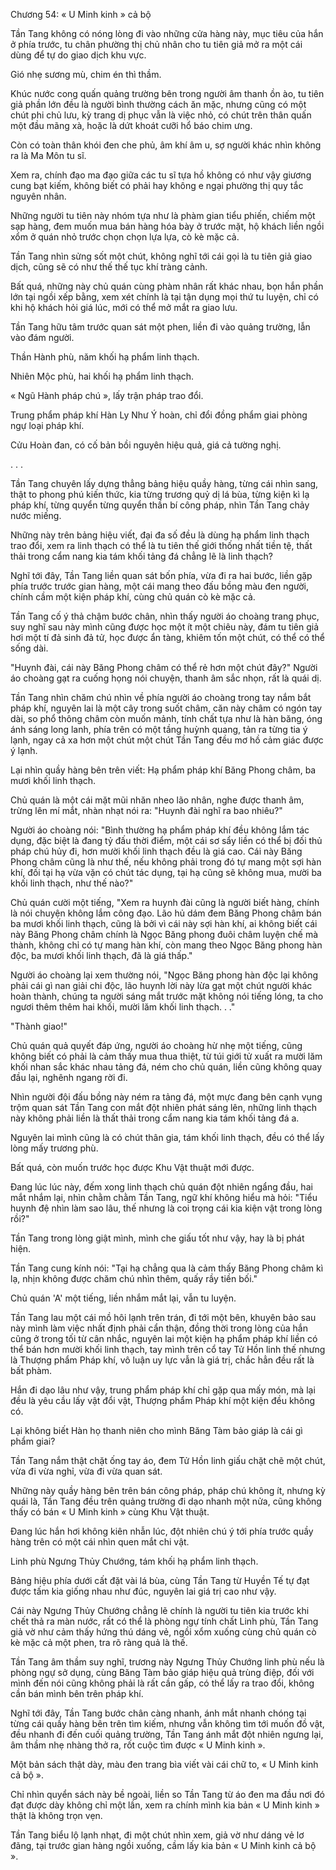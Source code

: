 




Chương 54: « U Minh kinh » cả bộ


Tần Tang không có nóng lòng đi vào những cửa hàng này, mục tiêu của hắn ở phía trước, tu chân phường thị chủ nhân cho tu tiên giả mở ra một cái dùng để tự do giao dịch khu vực.

Gió nhẹ sương mù, chim én thì thầm.

Khúc nước cong quấn quảng trường bên trong người âm thanh ồn ào, tu tiên giả phần lớn đều là người bình thường cách ăn mặc, nhưng cũng có một chút phi chủ lưu, kỳ trang dị phục vẫn là việc nhỏ, có chút trên thân quấn một đầu mãng xà, hoặc là dứt khoát cưỡi hổ báo chim ưng.

Còn có toàn thân khói đen che phủ, âm khí âm u, sợ người khác nhìn không ra là Ma Môn tu sĩ.

Xem ra, chính đạo ma đạo giữa các tu sĩ tựa hồ không có như vậy giương cung bạt kiếm, không biết có phải hay không e ngại phường thị quy tắc nguyên nhân.

Những người tu tiên này nhóm tựa như là phàm gian tiểu phiến, chiếm một sạp hàng, đem muốn mua bán hàng hóa bày ở trước mặt, hộ khách liền ngồi xổm ở quán nhỏ trước chọn chọn lựa lựa, cò kè mặc cả.

Tần Tang nhìn sửng sốt một chút, không nghĩ tới cái gọi là tu tiên giả giao dịch, cũng sẽ có như thế thế tục khí tràng cảnh.

Bất quá, những này chủ quán cùng phàm nhân rất khác nhau, bọn hắn phần lớn tại ngồi xếp bằng, xem xét chính là tại tận dụng mọi thứ tu luyện, chỉ có khi hộ khách hỏi giá lúc, mới có thể mở mắt ra giao lưu.

Tần Tang hữu tâm trước quan sát một phen, liền đi vào quảng trường, lẫn vào đám người.

Thần Hành phù, năm khối hạ phẩm linh thạch.

Nhiên Mộc phù, hai khối hạ phẩm linh thạch.

« Ngũ Hành pháp chú », lấy trận pháp trao đổi.

Trung phẩm pháp khí Hàn Ly Như Ý hoàn, chỉ đổi đồng phẩm giai phòng ngự loại pháp khí.

Cửu Hoàn đan, có cố bản bồi nguyên hiệu quả, giá cả tường nghị.

. . .

Tần Tang chuyên lấy dựng thẳng bảng hiệu quầy hàng, từng cái nhìn sang, thật to phong phú kiến thức, kia từng trương quỷ dị lá bùa, từng kiện kì lạ pháp khí, từng quyển từng quyển thần bí công pháp, nhìn Tần Tang chảy nước miếng.

Những này trên bảng hiệu viết, đại đa số đều là dùng hạ phẩm linh thạch trao đổi, xem ra linh thạch có thể là tu tiên thế giới thống nhất tiền tệ, thất thải trong cẩm nang kia tám khối tảng đá chẳng lẽ là linh thạch?

Nghĩ tới đây, Tần Tang liền quan sát bốn phía, vừa đi ra hai bước, liền gặp phía trước trước gian hàng, một cái mang theo đấu bồng màu đen người, chính cầm một kiện pháp khí, cùng chủ quán cò kè mặc cả.

Tần Tang cố ý thả chậm bước chân, nhìn thấy người áo choàng trang phục, suy nghĩ sau này mình cũng được học một ít một chiêu này, đám tu tiên giả hơi một tí đả sinh đả tử, học được ẩn tàng, khiêm tốn một chút, có thể có thể sống dài.

"Huynh đài, cái này Băng Phong châm có thể rẻ hơn một chút đây?" Người áo choàng gạt ra cuống họng nói chuyện, thanh âm sắc nhọn, rất là quái dị.

Tần Tang nhìn chăm chú nhìn về phía người áo choàng trong tay nắm bắt pháp khí, nguyên lai là một cây trong suốt châm, căn này châm có ngón tay dài, so phổ thông châm còn muốn mảnh, tính chất tựa như là hàn băng, óng ánh sáng long lanh, phía trên có một tầng huỳnh quang, tản ra từng tia ý lạnh, ngay cả xa hơn một chút một chút Tần Tang đều mơ hồ cảm giác được ý lạnh.

Lại nhìn quầy hàng bên trên viết: Hạ phẩm pháp khí Băng Phong châm, ba mươi khối linh thạch.

Chủ quán là một cái mặt mũi nhăn nheo lão nhân, nghe được thanh âm, trừng lên mí mắt, nhàn nhạt nói ra: "Huynh đài nghĩ ra bao nhiêu?"

Người áo choàng nói: "Bình thường hạ phẩm pháp khí đều không lắm tác dụng, đặc biệt là đang tỷ đấu thời điểm, một cái sơ sẩy liền có thể bị đối thủ pháp chú hủy đi, hơn mười khối linh thạch đều là giá cao. Cái này Băng Phong châm cũng là như thế, nếu không phải trong đó tự mang một sợi hàn khí, đối tại hạ vừa vặn có chút tác dụng, tại hạ cũng sẽ không mua, mười ba khối linh thạch, như thế nào?"

Chủ quán cười một tiếng, "Xem ra huynh đài cũng là người biết hàng, chính là nói chuyện không lắm công đạo. Lão hủ dám đem Băng Phong châm bán ba mươi khối linh thạch, cũng là bởi vì cái này sợi hàn khí, ai không biết cái này Băng Phong châm chính là Ngọc Băng phong đuôi châm luyện chế mà thành, không chỉ có tự mang hàn khí, còn mang theo Ngọc Băng phong hàn độc, ba mươi khối linh thạch, đã là giá thấp."

Người áo choàng lại xem thường nói, "Ngọc Băng phong hàn độc lại không phải cái gì nan giải chi độc, lão huynh lời này lừa gạt một chút người khác hoàn thành, chúng ta người sáng mắt trước mặt không nói tiếng lóng, ta cho ngươi thêm thêm hai khối, mười lăm khối linh thạch. . ."

"Thành giao!"

Chủ quán quả quyết đáp ứng, người áo choàng hừ nhẹ một tiếng, cũng không biết có phải là cảm thấy mua thua thiệt, từ túi giới tử xuất ra mười lăm khối nhan sắc khác nhau tảng đá, ném cho chủ quán, liền cũng không quay đầu lại, nghênh ngang rời đi.

Nhìn người đội đấu bồng này ném ra tảng đá, một mực đang bên cạnh vụng trộm quan sát Tần Tang con mắt đột nhiên phát sáng lên, những linh thạch này không phải liền là thất thải trong cẩm nang kia tám khối tảng đá a.

Nguyên lai mình cũng là có chút thân gia, tám khối linh thạch, đều có thể lấy lòng mấy trương phù.

Bất quá, còn muốn trước học được Khu Vật thuật mới được.

Đang lúc lúc này, đếm xong linh thạch chủ quán đột nhiên ngẩng đầu, hai mắt nhắm lại, nhìn chằm chằm Tần Tang, ngữ khí không hiểu mà hỏi: "Tiểu huynh đệ nhìn làm sao lâu, thế nhưng là coi trọng cái kia kiện vật trong lòng rồi?"

Tần Tang trong lòng giật mình, mình che giấu tốt như vậy, hay là bị phát hiện.

Tần Tang cung kính nói: "Tại hạ chẳng qua là cảm thấy Băng Phong châm kì lạ, nhịn không được chăm chú nhìn thêm, quấy rầy tiền bối."

Chủ quán 'A' một tiếng, liền nhắm mắt lại, vẫn tu luyện.

Tần Tang lau một cái mồ hôi lạnh trên trán, đi tới một bên, khuyên bảo sau này mình làm việc nhất định phải cẩn thận, đồng thời trong lòng của hắn cũng ở trong tối từ cân nhắc, nguyên lai một kiện hạ phẩm pháp khí liền có thể bán hơn mười khối linh thạch, tay mình trên cổ tay Tử Hồn linh thế nhưng là Thượng phẩm Pháp khí, vô luận uy lực vẫn là giá trị, chắc hẳn đều rất là bất phàm.

Hắn đi dạo lâu như vậy, trung phẩm pháp khí chỉ gặp qua mấy món, mà lại đều là yêu cầu lấy vật đổi vật, Thượng phẩm Pháp khí một kiện đều không có.

Lại không biết Hàn họ thanh niên cho mình Băng Tàm bảo giáp là cái gì phẩm giai?

Tần Tang nắm thật chặt ống tay áo, đem Tử Hồn linh giấu chặt chẽ một chút, vừa đi vừa nghỉ, vừa đi vừa quan sát.

Những này quầy hàng bên trên bán công pháp, pháp chú không ít, nhưng kỳ quái là, Tần Tang đều trên quảng trường đi dạo nhanh một nửa, cũng không thấy có bán « U Minh kinh » cùng Khu Vật thuật.

Đang lúc hắn hơi không kiên nhẫn lúc, đột nhiên chú ý tới phía trước quầy hàng trên có một cái nhìn quen mắt chi vật.

Linh phù Ngưng Thủy Chướng, tám khối hạ phẩm linh thạch.

Bảng hiệu phía dưới cất đặt vài lá bùa, cùng Tần Tang từ Huyền Tế tự đạt được tấm kia giống nhau như đúc, nguyên lai giá trị cao như vậy.

Cái này Ngưng Thủy Chướng chẳng lẽ chính là người tu tiên kia trước khi chết thả ra màn nước, rất có thể là phòng ngự tính chất Linh phù, Tần Tang giả vờ như cảm thấy hứng thú dáng vẻ, ngồi xổm xuống cùng chủ quán cò kè mặc cả một phen, tra rõ ràng quả là thế.

Tần Tang âm thầm suy nghĩ, trương này Ngưng Thủy Chướng linh phù nếu là phòng ngự sở dụng, cùng Băng Tàm bảo giáp hiệu quả trùng điệp, đối với mình đến nói cũng không phải là rất cần gấp, có thể lấy ra trao đổi, không cần bán mình bên trên pháp khí.

Nghĩ tới đây, Tần Tang bước chân càng nhanh, ánh mắt nhanh chóng tại từng cái quầy hàng bên trên tìm kiếm, nhưng vẫn không tìm tới muốn đồ vật, đều nhanh đi đến cuối quảng trường, Tần Tang ánh mắt đột nhiên ngưng lại, âm thầm nhẹ nhàng thở ra, rốt cuộc tìm được « U Minh kinh ».

Một bản sách thật dày, màu đen trang bìa viết vài cái chữ to, « U Minh kinh cả bộ ».

Chỉ nhìn quyển sách này bề ngoài, liền so Tần Tang từ áo đen ma đầu nơi đó đạt được dày không chỉ một lần, xem ra chính mình kia bản « U Minh kinh » thật là không trọn vẹn.

Tần Tang biểu lộ lạnh nhạt, đi một chút nhìn xem, giả vờ như dáng vẻ lơ đãng, tại trước gian hàng ngồi xuống, cầm lấy kia bản « U Minh kinh cả bộ ».




